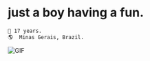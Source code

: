
#                                                                    just a boy having a fun.



```diff
📅 17 years.
🌎  Minas Gerais, Brazil.
```

<img align="center" alt="GIF" src="https://media.discordapp.net/attachments/804868761060245574/811301961449603112/unknown.png"/>











 
